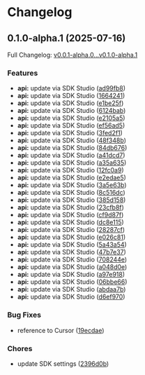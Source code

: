 # Changelog

## 0.1.0-alpha.1 (2025-07-16)

Full Changelog: [v0.0.1-alpha.0...v0.1.0-alpha.1](https://github.com/moonbaseai/moonbase-sdk-typescript/compare/v0.0.1-alpha.0...v0.1.0-alpha.1)

### Features

* **api:** update via SDK Studio ([ad99fb8](https://github.com/moonbaseai/moonbase-sdk-typescript/commit/ad99fb80b89646cc7c71671c5a7a2db6737db685))
* **api:** update via SDK Studio ([1664241](https://github.com/moonbaseai/moonbase-sdk-typescript/commit/16642417e0b6991ce6cb86436eb7aeea452297f3))
* **api:** update via SDK Studio ([e1be25f](https://github.com/moonbaseai/moonbase-sdk-typescript/commit/e1be25f6a0d2cc8b04c1ec667c24e7ceada58a5e))
* **api:** update via SDK Studio ([6124bab](https://github.com/moonbaseai/moonbase-sdk-typescript/commit/6124bab15df2faeabfb6868b47fa9af7eb6b44d4))
* **api:** update via SDK Studio ([e2105a5](https://github.com/moonbaseai/moonbase-sdk-typescript/commit/e2105a5f1108fadd450291a3b6a637692b8e86b7))
* **api:** update via SDK Studio ([ef56ad5](https://github.com/moonbaseai/moonbase-sdk-typescript/commit/ef56ad52ff7f1e244d2669d8b9d99e760055076a))
* **api:** update via SDK Studio ([3fed2f1](https://github.com/moonbaseai/moonbase-sdk-typescript/commit/3fed2f11c7e15a8f6612ae32f5f267f46e446999))
* **api:** update via SDK Studio ([48f348b](https://github.com/moonbaseai/moonbase-sdk-typescript/commit/48f348b0350b2538a68a0574427fb9d012e9101f))
* **api:** update via SDK Studio ([84db676](https://github.com/moonbaseai/moonbase-sdk-typescript/commit/84db676ba55dda97b35ac37d1a932c40f832f80d))
* **api:** update via SDK Studio ([a41dcd7](https://github.com/moonbaseai/moonbase-sdk-typescript/commit/a41dcd76e8202c9b17cac12dd24edab19af39975))
* **api:** update via SDK Studio ([a35a635](https://github.com/moonbaseai/moonbase-sdk-typescript/commit/a35a6359f86c3421fb94f829e79c057d20a3f874))
* **api:** update via SDK Studio ([12fc0a9](https://github.com/moonbaseai/moonbase-sdk-typescript/commit/12fc0a9f6db369d2352b26c21b1eb3f91c12cf50))
* **api:** update via SDK Studio ([e2edae5](https://github.com/moonbaseai/moonbase-sdk-typescript/commit/e2edae590926e0522ae1fd1dba7f67a134eaa2ed))
* **api:** update via SDK Studio ([3a5e63b](https://github.com/moonbaseai/moonbase-sdk-typescript/commit/3a5e63bb2b420c8757669d6a2fdf384a5777e52d))
* **api:** update via SDK Studio ([8c516dc](https://github.com/moonbaseai/moonbase-sdk-typescript/commit/8c516dcf3b6735dbd7feccdd0a67dea26ff05ee2))
* **api:** update via SDK Studio ([385d158](https://github.com/moonbaseai/moonbase-sdk-typescript/commit/385d158ac641afee3e0b6733f086652abca2d8ac))
* **api:** update via SDK Studio ([23cfb8f](https://github.com/moonbaseai/moonbase-sdk-typescript/commit/23cfb8f43ca0e340bc47bf1042a918243db05e28))
* **api:** update via SDK Studio ([cf9d87f](https://github.com/moonbaseai/moonbase-sdk-typescript/commit/cf9d87f7f060cc5edcd4dc7976a909e4f5bbcb34))
* **api:** update via SDK Studio ([dc8e115](https://github.com/moonbaseai/moonbase-sdk-typescript/commit/dc8e1152050b339e4772690a9a2d82c561475efe))
* **api:** update via SDK Studio ([28287cf](https://github.com/moonbaseai/moonbase-sdk-typescript/commit/28287cfe93a8be8562e455edd8fc484a907d9293))
* **api:** update via SDK Studio ([e026c81](https://github.com/moonbaseai/moonbase-sdk-typescript/commit/e026c81653b8e35c8cd531d2b954a9b7cfe5d2ff))
* **api:** update via SDK Studio ([5a43a54](https://github.com/moonbaseai/moonbase-sdk-typescript/commit/5a43a543f4b8dc60e1b3c2e976d7130803326005))
* **api:** update via SDK Studio ([47b7e37](https://github.com/moonbaseai/moonbase-sdk-typescript/commit/47b7e376443626a952c2a440515017f8c0611aa1))
* **api:** update via SDK Studio ([708244e](https://github.com/moonbaseai/moonbase-sdk-typescript/commit/708244e2810b357349a40b034b5d46dc2604b32b))
* **api:** update via SDK Studio ([a048d0e](https://github.com/moonbaseai/moonbase-sdk-typescript/commit/a048d0e2841d5c1c561151f5407f7a39c9abad43))
* **api:** update via SDK Studio ([a97e918](https://github.com/moonbaseai/moonbase-sdk-typescript/commit/a97e918eff765b4830c06a1cf62d5878462dd9fc))
* **api:** update via SDK Studio ([06bbe66](https://github.com/moonbaseai/moonbase-sdk-typescript/commit/06bbe661ab1c370b7eaea492d6cf07eb238261aa))
* **api:** update via SDK Studio ([abdaa7b](https://github.com/moonbaseai/moonbase-sdk-typescript/commit/abdaa7bcfdc75000d221afb104eb3d4c37018fa3))
* **api:** update via SDK Studio ([d6ef970](https://github.com/moonbaseai/moonbase-sdk-typescript/commit/d6ef970ed611855f2f19d5c8072ddbe619d65330))


### Bug Fixes

* reference to Cursor ([19ecdae](https://github.com/moonbaseai/moonbase-sdk-typescript/commit/19ecdae6de17a21dec6815635a428564be06ca4d))


### Chores

* update SDK settings ([2396d0b](https://github.com/moonbaseai/moonbase-sdk-typescript/commit/2396d0bf206fd4ae54e59ec846547468fe66b81e))
